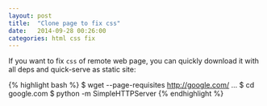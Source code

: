```yaml
---
layout: post
title:  "Clone page to fix css"
date:   2014-09-28 00:26:00
categories: html css fix
---
```


If you want to fix `css` of remote web page, you can quickly download it with all deps and quick-serve as static site:

{% highlight bash %}
$ wget --page-requisites http://google.com/
...
$ cd google.com
$ python -m SimpleHTTPServer
{% endhighlight %}